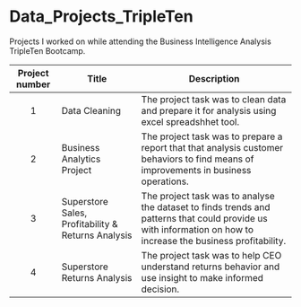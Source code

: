 # Data_Projects_TripleTen
Projects I worked on while attending the Business Intelligence Analysis TripleTen Bootcamp.


| Project number | Title | Description |
| :-----------: | ----------- |----------- |
| 1 | Data Cleaning| The project task was to clean data and prepare it for analysis using excel spreadshhet tool. |
| 2 | Business Analytics Project | The project task was to prepare a report that that analysis customer behaviors to find means of improvements in business operations. |
| 3 | Superstore Sales, Profitability & Returns  Analysis | The project task was to analyse the dataset to finds trends and patterns that could provide us with information on how to increase the business profitability. |
| 4 | Superstore Returns Analysis  | The project task was to help CEO understand returns behavior and use insight to make informed decision. |
